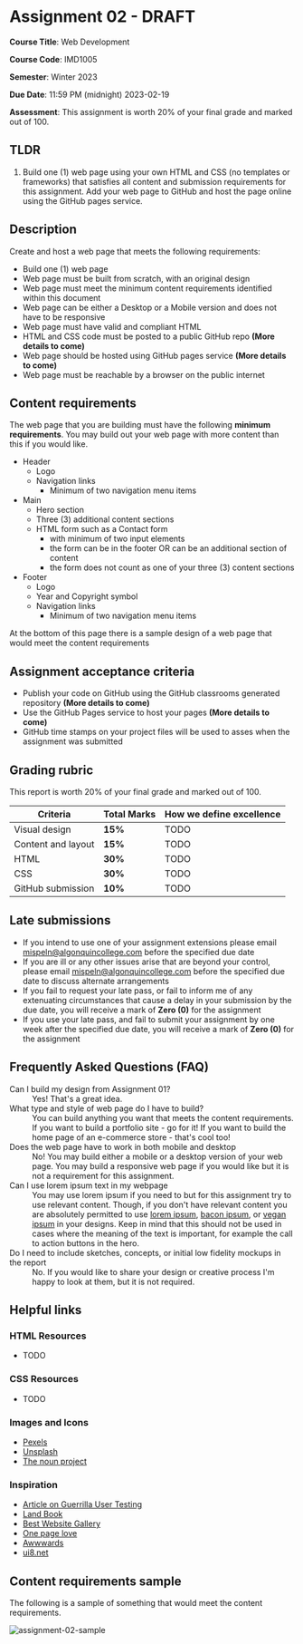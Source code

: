 # Assignment 02 - DRAFT

**Course Title**: Web Development

**Course Code**: IMD1005

**Semester**: Winter 2023

**Due Date**: 11:59 PM (midnight) 2023-02-19

**Assessment**: This assignment is worth 20% of your final grade and marked out of 100.

## TLDR

1. Build one (1) web page using your own HTML and CSS (no templates or frameworks) that satisfies all content and submission requirements for this assignment. Add your web page to GitHub and host the page online using the GitHub pages service.

## Description

Create and host a web page that meets the following requirements:

* Build one (1) web page
* Web page must be built from scratch, with an original design
* Web page must meet the minimum content requirements identified within this document 
* Web page can be either a Desktop or a Mobile version and does not have to be responsive
* Web page must have valid and compliant HTML
* HTML and CSS code must be posted to a public GitHub repo **(More details to come)**
* Web page should be hosted using GitHub pages service **(More details to come)**
* Web page must be reachable by a browser on the public internet

## Content requirements

The web page that you are building must have the following **minimum requirements**. You may build out your web page with more content than this if you would like.

* Header
  * Logo
  * Navigation links
    * Minimum of two navigation menu items
* Main
  * Hero section
  * Three (3) additional content sections
  * HTML form such as a Contact form
    * with minimum of two input elements
    * the form can be in the footer OR can be an additional section of content 
    * the form does not count as one of your three (3) content sections
* Footer
  * Logo
  * Year and Copyright symbol
  * Navigation links
    * Minimum of two navigation menu items
  
At the bottom of this page there is a sample design of a web page that would meet the content requirements

## Assignment acceptance criteria 

* Publish your code on GitHub using the GitHub classrooms generated repository **(More details to come)**
* Use the GitHub Pages service to host your pages **(More details to come)**
* GitHub time stamps on your project files will be used to asses when the assignment was submitted


## Grading rubric

This report is worth 20% of your final grade and marked out of 100.

|Criteria|Total&nbsp;Marks|How we define excellence|
|----|----|----|
|Visual design|**15%**|TODO|
|Content and layout|**15%**|TODO|
|HTML|**30%**|TODO|
|CSS|**30%**|TODO|
|GitHub&nbsp;submission|**10%**|TODO|


## Late submissions

* If you intend to use one of your assignment extensions please email [mispeln@algonquincollege.com](mailto:mispeln@algonquincollege.com) before the specified due date
* If you are ill or any other issues arise that are beyond your control, please email [mispeln@algonquincollege.com](mailto:mispeln@algonquincollege.com) before the specified due date to discuss alternate arrangements
* If you fail to request your late pass, or fail to inform me of any extenuating circumstances that cause a delay in your submission by the due date, you will receive a mark of **Zero (0)** for the assignment 
* If you use your late pass, and fail to submit your assignment by one week after the specified due date, you will receive a mark of **Zero (0)** for the assignment

## Frequently Asked Questions (FAQ)

<dl>
  <dt>Can I build my design from Assignment 01?</dt>
  <dd>Yes! That's a great idea.</dd>
  
  <dt>What type and style of web page do I have to build?</dt>
  <dd>You can build anything you want that meets the content requirements. If you want to build a portfolio site - go for it! If you want to build the home page of an e-commerce store - that's cool too!</dd>
  
  <dt>Does the web page have to work in both mobile and desktop</dt>
  <dd>No! You may build either a mobile or a desktop version of your web page. You may build a responsive web page if you would like but it is not a requirement for this assignment.</dd>
 
  <dt>Can I use lorem ipsum text in my webpage</dt>
  <dd>You may use lorem ipsum if you need to but for this assignment try to use relevant content. Though, if you don't have relevant content you are absolutely permitted to use <a href="https://www.lipsum.com">lorem ipsum</a>, <a href="https://baconipsum.com">bacon ipsum</a>, or <a href="https://veganipsum.me">vegan ipsum</a> in your designs. Keep in mind that this should not be used in cases where the meaning of the text is important, for example the call to action buttons in the hero.</dd>

  <dt>Do I need to include sketches, concepts, or initial low fidelity mockups in the report</dt>
  <dd>No. If you would like to share your design or creative process I'm happy to look at them, but it is not required.</dd>
 
</dl>

## Helpful links

### HTML Resources

* TODO

### CSS Resources 

* TODO

### Images and Icons 

* [Pexels](https://www.pexels.com)
* [Unsplash](https://unsplash.com)
* [The noun project](https://thenounproject.com)

### Inspiration 

* [Article on Guerrilla User Testing](https://xd.adobe.com/ideas/process/user-testing/hallway-usability-test-guerrilla-testing/)
* [Land Book](https://land-book.com)
* [Best Website Gallery](https://bestwebsite.gallery/sites)
* [One page love](https://onepagelove.com)
* [Awwwards](https://www.awwwards.com/websites/)
* [ui8.net](https://www.ui8.net)

## Content requirements sample

The following is a sample of something that would meet the content requirements.

![assignment-02-sample](https://user-images.githubusercontent.com/9325038/216268800-6875bd5b-1be5-4fd8-8c9e-6c6312004454.png)


